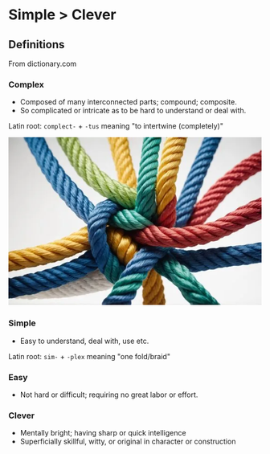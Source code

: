 # Simple > Clever

## Definitions
From dictionary.com

### Complex
* Composed of many interconnected parts; compound; composite. 
* So complicated or intricate as to be hard to understand or deal with.

Latin root: `complect-` + `-tus` meaning "to intertwine (completely)"

![entwined.png](img/entwined.png)

### Simple
* Easy to understand, deal with, use etc.

Latin root: `sim-` + `-plex` meaning "one fold/braid"

### Easy
* Not hard or difficult; requiring no great labor or effort.

### Clever
* Mentally bright; having sharp or quick intelligence
* Superficially skillful, witty, or original in character or construction
